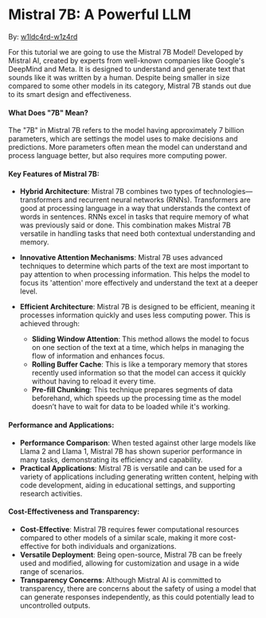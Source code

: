 # Mistral 7B: A Powerful LLM

By: [w1ldc4rd-w1z4rd](https://github.com/w1ldc4rd-w1z4rd)

For this tutorial we are going to use the Mistral 7B Model! Developed by Mistral AI, created by experts from well-known companies like Google's DeepMind and Meta. It is designed to understand and generate text that sounds like it was written by a human. Despite being smaller in size compared to some other models in its category, Mistral 7B stands out due to its smart design and effectiveness.

#### What Does "7B" Mean?

The "7B" in Mistral 7B refers to the model having approximately 7 billion parameters, which are settings the model uses to make decisions and predictions. More parameters often mean the model can understand and process language better, but also requires more computing power.

#### Key Features of Mistral 7B:

- **Hybrid Architecture**: Mistral 7B combines two types of technologies—transformers and recurrent neural networks (RNNs). Transformers are good at processing language in a way that understands the context of words in sentences. RNNs excel in tasks that require memory of what was previously said or done. This combination makes Mistral 7B versatile in handling tasks that need both contextual understanding and memory.

- **Innovative Attention Mechanisms**: Mistral 7B uses advanced techniques to determine which parts of the text are most important to pay attention to when processing information. This helps the model to focus its 'attention' more effectively and understand the text at a deeper level.

- **Efficient Architecture**: Mistral 7B is designed to be efficient, meaning it processes information quickly and uses less computing power. This is achieved through:
  - **Sliding Window Attention**: This method allows the model to focus on one section of the text at a time, which helps in managing the flow of information and enhances focus.
  - **Rolling Buffer Cache**: This is like a temporary memory that stores recently used information so that the model can access it quickly without having to reload it every time.
  - **Pre-fill Chunking**: This technique prepares segments of data beforehand, which speeds up the processing time as the model doesn’t have to wait for data to be loaded while it's working.

#### Performance and Applications:

- **Performance Comparison**: When tested against other large models like Llama 2 and Llama 1, Mistral 7B has shown superior performance in many tasks, demonstrating its efficiency and capability.
- **Practical Applications**: Mistral 7B is versatile and can be used for a variety of applications including generating written content, helping with code development, aiding in educational settings, and supporting research activities.

#### Cost-Effectiveness and Transparency:

- **Cost-Effective**: Mistral 7B requires fewer computational resources compared to other models of a similar scale, making it more cost-effective for both individuals and organizations.
- **Versatile Deployment**: Being open-source, Mistral 7B can be freely used and modified, allowing for customization and usage in a wide range of scenarios.
- **Transparency Concerns**: Although Mistral AI is committed to transparency, there are concerns about the safety of using a model that can generate responses independently, as this could potentially lead to uncontrolled outputs.
